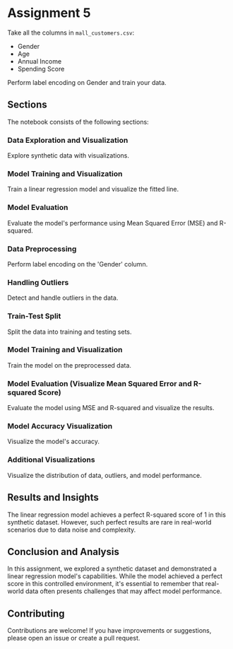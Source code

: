 # Assignment 5

Take all the columns in `mall_customers.csv`:
- Gender
- Age
- Annual Income
- Spending Score

Perform label encoding on Gender and train your data.

## Sections

The notebook consists of the following sections:

### Data Exploration and Visualization

Explore synthetic data with visualizations.

### Model Training and Visualization

Train a linear regression model and visualize the fitted line.

### Model Evaluation

Evaluate the model's performance using Mean Squared Error (MSE) and R-squared.

### Data Preprocessing

Perform label encoding on the 'Gender' column.

### Handling Outliers

Detect and handle outliers in the data.

### Train-Test Split

Split the data into training and testing sets.

### Model Training and Visualization

Train the model on the preprocessed data.

### Model Evaluation (Visualize Mean Squared Error and R-squared Score)

Evaluate the model using MSE and R-squared and visualize the results.

### Model Accuracy Visualization

Visualize the model's accuracy.

### Additional Visualizations

Visualize the distribution of data, outliers, and model performance.

## Results and Insights

The linear regression model achieves a perfect R-squared score of 1 in this synthetic dataset. However, such perfect results are rare in real-world scenarios due to data noise and complexity.

## Conclusion and Analysis

In this assignment, we explored a synthetic dataset and demonstrated a linear regression model's capabilities. While the model achieved a perfect score in this controlled environment, it's essential to remember that real-world data often presents challenges that may affect model performance.

## Contributing

Contributions are welcome! If you have improvements or suggestions, please open an issue or create a pull request.
